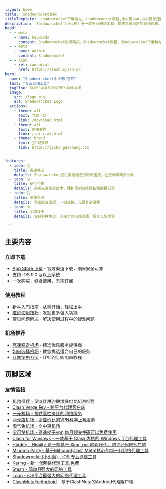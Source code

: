 ```yaml
---
layout: home
title:  Shadowrocket官网
titleTemplate:  shadowrocket下载地址，shadowrocket教程,小火箭vpn,小火箭加速器
description:  Shadowrocket（小火箭）是一款专业网络工具，提供高速稳定的网络连接，帮助用户轻松访问互联网资源。
head:
  - - meta
    - name: keywords
      content: Shadowrocket账号购买，Shadowrocket教程，Shadowrocket下载地址，Shadowrocket官网,Shadowrocket安装,Shadowrocket成品号,Shadowrocket共享账号,苹果小火箭账号,shadowrocket小火箭购买
  - - meta
    - name: author
      content: Shadowrocket
  - - link
    - rel: canonical
      href: https://xiaohuojian.uk
hero:
  name: "Shadowrocket(小火箭)官网"
  text: "专业网络工具"
  tagline: 轻松访问互联网资源的最佳选择
  image:
    src: /logo.png
    alt: Shadowrocket Logo
  actions:
    - theme: alt
      text: 立即下载
      link: /download.html
    - theme: alt
      text: 使用教程
      link: /tutorial.html
    - theme: brand
      text: 🎉机场推荐
      link: https://jichangdaohang.com


features:
  - icon: 🚀
    title: 高速稳定
    details: Shadowrocket提供高速稳定的网络连接，让您畅享网络世界
  - icon: 🔒
    title: 安全可靠
    details: 采用先进加密技术，保护您的网络隐私和数据安全
  - icon: 📱
    title: 简单易用
    details: 界面简洁直观，一键连接，无需复杂设置
  - icon: 🌐
    title: 全球连接
    details: 支持多种协议，连接全球网络资源，畅享无阻体验

---
```


## 主要内容

### 立即下载

- [App Store 下载](https://apps.apple.com/app/id932747118) - 官方渠道下载，确保安全可靠
- 支持 iOS 9.0 及以上系统
- 一次购买，终身使用，无需订阅

### 使用教程

- [新手入门指南](/tutorial.html#新手入门) - 从零开始，轻松上手
- [进阶使用技巧](/tutorial.html#进阶使用) - 发掘更多强大功能
- [常见问题解决](/faq.html) - 解决使用过程中的疑难问题

### 机场推荐

- [高速稳定机场](/airport.html#推荐机场) - 精选优质服务提供商
- [如何选择机场](/airport.html#选择指南) - 教您挑选适合自己的服务
- [订阅使用方法](/airport.html#订阅教程) - 详细的订阅配置教程

## 页脚区域

### 友情链接

- [机场推荐 - 便宜好用的翻墙性价比机场推荐](https://jichangtuijian.uk)
- [Clash Verge Rev - 跨平台代理客户端](https://clash-verge-rev.org/)
- [一元机场 - 提供高性价比的网络服务](https://1rmb.org/)
- [两元店机场 - 高性价比的VPN科学上网服务](http://2yuan.uk)
- [淘气兔机场 - 全中转机场](https://taoqitu.uk/)
- [宝可梦机场 - 高速梯子vpn,每月领兑换码可以免费使用](https://baokemeng.bid)
- [Clash for Windows - 一款基于 Clash 内核的 Windows 平台代理工具](https://clashcn.org)
- [Hiddify - Hiddify 是一款基于 Sing-box 的现代化、跨平台代理客户端](https://hiddifycn.org)
- [Mihomo Party - 基于Mihomo(Clash Meta)核心的新一代网络代理工具](https://mihomo.bid)
- [Shadowrocket(小火箭) - iOS 专业网络工具](https://xiaohuojian.uk)
- [Karing  - 新一代网络代理工具,免费](https://karings.org)
- [Stash - 简单且强大的网络工具](https://stashapp.uk)
- [Loon - iOS平台最强大的网络代理工具](https://nsloon.uk)
- [ClashMetaForAndroid](https://clashmeta.bid) - 基于ClashMeta的Android代理客户端

